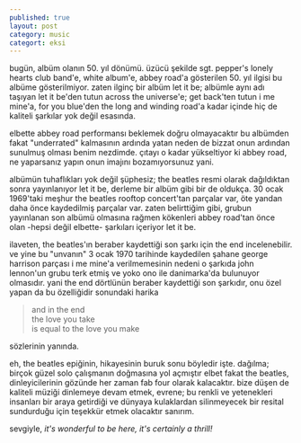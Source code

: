 ```yaml
---
published: true
layout: post
category: music
categort: eksi
---
```

bugün, albüm olanın 50. yıl dönümü. üzücü şekilde sgt. pepper's lonely hearts club band'e, white album'e, abbey road'a gösterilen 50. yıl ilgisi bu albüme gösterilmiyor. zaten ilginç bir albüm let it be; albümle aynı adı taşıyan let it be'den tutun across the universe'e; get back'ten tutun i me mine'a, for you blue'den the long and winding road'a kadar içinde hiç de kaliteli şarkılar yok değil esasında.

elbette abbey road performansı beklemek doğru olmayacaktır bu albümden fakat "underrated" kalmasının ardında yatan neden de bizzat onun ardından sunulmuş olması benim nezdimde. çıtayı o kadar yükseltiyor ki abbey road, ne yaparsanız yapın onun imajını bozamıyorsunuz yani.

albümün tuhaflıkları yok değil şüphesiz; the beatles resmi olarak dağıldıktan sonra yayınlanıyor let it be, derleme bir albüm gibi bir de oldukça. 30 ocak 1969'taki meşhur the beatles rooftop concert'tan parçalar var, öte yandan daha önce kaydedilmiş parçalar var. zaten belirttiğim gibi, grubun yayınlanan son albümü olmasına rağmen kökenleri abbey road'tan önce olan -hepsi değil elbette- şarkıları içeriyor let it be.

ilaveten, the beatles'ın beraber kaydettiği son şarkı için the end incelenebilir.
ve yine bu "unvanın" 3 ocak 1970 tarihinde kaydedilen şahane george harrison parçası i me mine'a verilmemesinin nedeni o şarkıda john lennon'un grubu terk etmiş ve yoko ono ile danimarka'da bulunuyor olmasıdır. yani the end dörtlünün beraber kaydettiği son şarkıdır, onu özel yapan da bu özelliğidir sonundaki harika

> and in the end   
the love you take  
is equal to the love you make

sözlerinin yanında.

eh, the beatles epiğinin, hikayesinin buruk sonu böyledir işte. dağılma; birçok güzel solo çalışmanın doğmasına yol açmıştır elbet fakat the beatles, dinleyicilerinin gözünde her zaman fab four olarak kalacaktır.
bize düşen de kaliteli müziği dinlemeye devam etmek, evrene; bu renkli ve yetenekleri insanları bir araya getirdiği ve dünyaya kulaklardan silinmeyecek bir resital sundurduğu için teşekkür etmek olacaktır sanırım.

sevgiyle, _it's wonderful to be here, it's certainly a thrill!_
